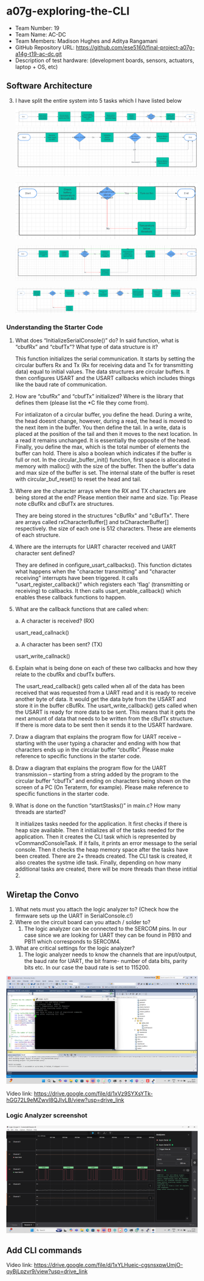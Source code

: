 # a07g-exploring-the-CLI

* Team Number: 19
* Team Name: AC-DC
* Team Members: Madison Hughes and Aditya Rangamani
* GitHub Repository URL: https://github.com/ese5160/final-project-a07g-a14g-t19-ac-dc.git
* Description of test hardware: (development boards, sensors, actuators, laptop + OS, etc)


## Software Architecture

3. I have split the entire system into 5 tasks which I have listed below

   ![Alt text](photodiode_task.png)![Alt text](DC_motor_task.png)

   ![Alt text](temperature_task.png)

   ![Alt text](State_of_charge_task.png)

   ![Alt text](charging_task.png)

### Understanding the Starter Code

1. What does “InitializeSerialConsole()” do? In said function, what is “cbufRx” and “cbufTx”? What type of data structure is it?

   This function initializes the serial communication. It starts by setting the circular buffers Rx and Tx (Rx for receiving data and Tx for transmitting data) equal to initial values. The data structures are circular buffers. It then configures USART and the USART callbacks which includes things like the baud rate of communication.
2. How are “cbufRx” and “cbufTx” initialized? Where is the library that defines them (please list the *C file they come from).

   For intializaton of a circular buffer, you define the head. During a write, the head doesnt change, however, during a read, the head is moved to the next item in the buffer. You then define the tail. In a write, data is placed at the position of the tail and then it moves to the next location. In a read it remains unchanged. It is essentially the opposite of the head. Finally, you define the max, which is the total number of elements the buffer can hold. There is also a boolean which indicates if the buffer is full or not.
   In the circular_buffer_init() function, first space is allocated in memory with malloc() with the size of the buffer. Then the buffer's data and max size of the buffer is set. The internal state of the buffer is reset with circular_buf_reset() to reset the head and tail.
3. Where are the character arrays where the RX and TX characters are being stored at the end? Please mention their name and size.
   Tip: Please note cBufRx and cBufTx are structures.

   They are being stored in the structures "cBufRx" and "cBufTx". There are arrays called rxCharacterBuffer[] and txCharacterBuffer[] respectively. the size of each one is 512 characters. These are elements of each structure.
4. Where are the interrupts for UART character received and UART character sent defined?

   They are defined in configure_usart_callbacks(). This function dictates what happens when the "character transmitting" and "character receiving" interrupts have been triggered. It calls "usart_register_callback()" which registers each 'flag' (transmitting or receiving) to callbacks. It then calls usart_enable_callback() which enables these callback functions to happen.
5. What are the callback functions that are called when:

   a. A character is received? (RX)

   usart_read_callnack()

   a. A character has been sent? (TX)

   usart_write_callnack()
6. Explain what is being done on each of these two callbacks and how they relate to the cbufRx and cbufTx buffers.

   The usart_read_callback() gets called when all of the data has been received that was requested from a UART read and it is ready to receive another byte of data. It would get the data byte from the USART and store it in the buffer cBufRx.
   The usart_write_callback() gets called when the USART is ready for more data to be sent. This means that it gets the next amount of data that needs to be written from the cBufTx structure. If there is more data to be sent then it sends it to the USART hardware.
7. Draw a diagram that explains the program flow for UART receive – starting with the user typing a character and ending with how that characters ends up in the circular buffer “cbufRx”. Please make reference to specific functions in the starter code.
8. Draw a diagram that explains the program flow for the UART transmission – starting from a string added by the program to the circular buffer “cbufTx” and ending on characters being shown on the screen of a PC (On Teraterm, for example). Please make reference to specific functions in the starter code.
9. What is done on the function “startStasks()” in main.c? How many threads are started?

   It initializes tasks needed for the application. It first checks if there is heap size available. Then it initializes all of the tasks needed for the application. Then it creates the CLI task which is represented by vCommandConsoleTask. If it fails, it prints an error message to the serial console. Then it checks the heap memory space after the tasks have been created. There are 2+ threads created. The CLI task is created, it also creates the systme idle task. Finally, depending on how many additional tasks are created, there will be more threads than these intitial 2.

## Wiretap the Convo

1. What nets must you attach the logic analyzer to? (Check how the firmware sets up the UART in SerialConsole.c!)
2. Where on the circuit board can you attach / solder to?
   1. The logic analyzer can be connected to the SERCOM pins. In our case since we are looking for UART they can be found in PB10 and PB11 which corresponds to SERCOM4.
3. What are critical settings for the logic analyzer?
   1. The logic analyzer needs to know the channels that are input/output, the baud rate for UART, the bit frame- number of data bits, parity bits etc. In our case the baud rate is set to 115200.

![Alt text](decoded_msg.png)


Video link: https://drive.google.com/file/d/1xVz9SYXsYTk-hGG72L9eMZwvI8QJIvLB/view?usp=drive_link

### Logic Analyzer screenshot

![Alt text](Logic_Analyzer.png)

## Add CLI commands

Video link: https://drive.google.com/file/d/1xYLHueic-cgsnsxpwUmjO-qyBjLpzvr9/view?usp=drive_link
